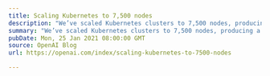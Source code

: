 ```yaml
---
title: Scaling Kubernetes to 7,500 nodes
description: "We’ve scaled Kubernetes clusters to 7,500 nodes, producing a scalable infrastructure for large models like GPT-3, CLIP, and DALL·E, but also for rapid small-scale iterative research such as Scaling Laws for Neural Language Models."
summary: "We’ve scaled Kubernetes clusters to 7,500 nodes, producing a scalable infrastructure for large models like GPT-3, CLIP, and DALL·E, but also for rapid small-scale iterative research such as Scaling Laws for Neural Language Models."
pubDate: Mon, 25 Jan 2021 08:00:00 GMT
source: OpenAI Blog
url: https://openai.com/index/scaling-kubernetes-to-7500-nodes

---
```


